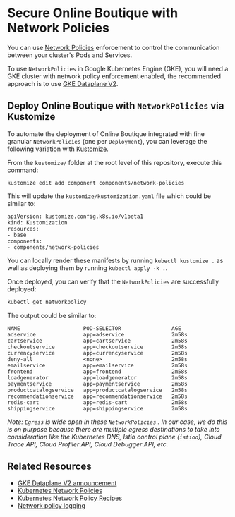 # Secure Online Boutique with Network Policies

You can use [Network Policies](https://kubernetes.io/docs/concepts/services-networking/network-policies/) enforcement to control the communication between your cluster's Pods and Services.

To use `NetworkPolicies` in Google Kubernetes Engine (GKE), you will need a GKE cluster with network policy enforcement enabled, the recommended approach is to use [GKE Dataplane V2](https://cloud.google.com/kubernetes-engine/docs/how-to/dataplane-v2).

## Deploy Online Boutique with `NetworkPolicies` via Kustomize

To automate the deployment of Online Boutique integrated with fine granular `NetworkPolicies` (one per `Deployment`), you can leverage the following variation with [Kustomize](../..).

From the `kustomize/` folder at the root level of this repository, execute this command:
```
kustomize edit add component components/network-policies
```

This will update the `kustomize/kustomization.yaml` file which could be similar to:
```
apiVersion: kustomize.config.k8s.io/v1beta1
kind: Kustomization
resources:
- base
components:
- components/network-policies
```

You can locally render these manifests by running `kubectl kustomize .` as well as deploying them by running `kubectl apply -k .`.

Once deployed, you can verify that the `NetworkPolicies` are successfully deployed:
```bash
kubectl get networkpolicy
```

The output could be similar to:
```
NAME                    POD-SELECTOR                AGE
adservice               app=adservice               2m58s
cartservice             app=cartservice             2m58s
checkoutservice         app=checkoutservice         2m58s
currencyservice         app=currencyservice         2m58s
deny-all                <none>                      2m58s
emailservice            app=emailservice            2m58s
frontend                app=frontend                2m58s
loadgenerator           app=loadgenerator           2m58s
paymentservice          app=paymentservice          2m58s
productcatalogservice   app=productcatalogservice   2m58s
recommendationservice   app=recommendationservice   2m58s
redis-cart              app=redis-cart              2m58s
shippingservice         app=shippingservice         2m58s
```

_Note: `Egress` is wide open in these `NetworkPolicies` . In our case, we do this is on purpose because there are multiple egress destinations to take into consideration like the Kubernetes DNS, Istio control plane (`istiod`), Cloud Trace API, Cloud Profiler API, Cloud Debugger API, etc._

## Related Resources

- [GKE Dataplane V2 announcement](https://cloud.google.com/blog/products/containers-kubernetes/bringing-ebpf-and-cilium-to-google-kubernetes-engine)
- [Kubernetes Network Policies](https://kubernetes.io/docs/concepts/services-networking/network-policies/)
- [Kubernetes Network Policy Recipes](https://github.com/ahmetb/kubernetes-network-policy-recipes)
- [Network policy logging](https://cloud.google.com/kubernetes-engine/docs/how-to/network-policy-logging)
